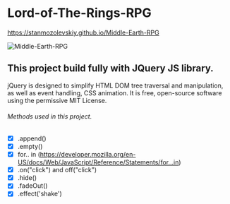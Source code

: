 # Lord-of-The-Rings-RPG 
https://stanmozolevskiy.github.io/Middle-Earth-RPG 

 ![Middle-Earth-RPG](http://66.media.tumblr.com/abd23ab8f9c393d2a833a6f179d7fee7/tumblr_n7qap2CT001t6ngbpo1_500.gif) 

## This project build fully with JQuery JS library.

jQuery is designed to simplify HTML DOM tree traversal and manipulation, as well as event handling, CSS animation. It is free, open-source software using the permissive MIT License.

###### Methods used in this project.


- [x] .append()
- [x] .empty()
- [x]  for.. in  \(https://developer.mozilla.org/en-US/docs/Web/JavaScript/Reference/Statements/for...in)  
- [x] .on("click") and off("click")
- [x] .hide()
- [x] .fadeOut()
- [x] .effect('shake')
